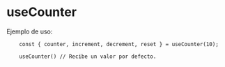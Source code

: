 # useCounter

Ejemplo de uso:
```
    const { counter, increment, decrement, reset } = useCounter(10);

    useCounter() // Recibe un valor por defecto.
```